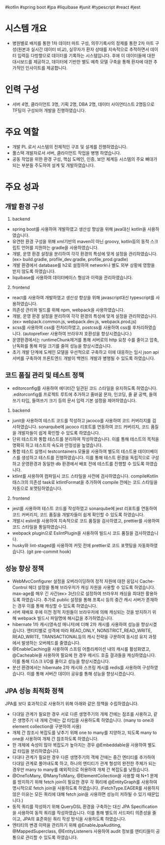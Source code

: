 #kotlin #spring boot #jpa #liquibase #junit #typescript #react #jest

# 시스템 개요
- 병원별로 배치를 통한 1차 데이터 마트 구성, 의무기록사의 정제를 통한 2차 마트 구성(원본과 실시간 데이터 비교), 실무자가 환자 상태를 지속적으로 추적하면서 데이터 입력등 다방향으로 데이터를 기록하는 시스템입니다. 후에 이 데이터들에 대한 대시보드를 제공하고, 데이터에 기반한 별도 예측 모델 구축을 통해 환자에 대한 추가적인 인사이트를 제공합니다. 

# 인력 구성
- 서버 4명, 클라이언트 3명, 기획 2명, DBA 2명, 데이터 사이언티스트 2명등으로 TF팀이 구성되어 개발을 진행하였습니다.

# 주요 역할 
- 개발 PL 로서 시스템의 전체적인 구조 및 설계를 진행하였습니다. 
- 풀스택 개발자로서 서버, 클라이언트 작업을 병행 하였습니다. 
- 공동 작업을 위한 환경 구성, 핵심 도메인, 인증, 보안 체계등 시스템의 주요 뼈대가 되는 부분들 주도하여 설계 및 개발하였습니다.

# 주요 성과
## 개발 환경 구성
1. backend
- spring boot를 사용하여 개발하였고 생산성 향상을 위해 java대신 kotlin을 사용하였습니다.
- 유연한 환경 구성을 위해 xml기반의 maven이 아닌 groovy, kotlin등의 동적 스크립트 언어를 지원하는 gradle을 사용하였습니다.
- 개발, 운영 환경 설정을 분리하여 각각 환경의 특성에 맞게 설정을 관리하였습니다. (ex> build.gradle, profile_dev.gradle, profile_prod.gradle)
- 개발 환경에서 database를 h2로 설정하여 network나 별도 외부 상황에 영향을 받지 않도록 하였습니다.
- liquibase를 사용하여 데이터베이스 형상과 이력을 관리하였습니다.

2. frontend
- react를 사용하여 개발하였고 생산성 향상을 위해 javascript대신 typescript를 사용하였습니다.
- 의존성 관리와 빌드를 위해 npm, webpack을 사용하였습니다.
- 개발, 운영 환경 설정을 분리하여 각각 환경의 특성에 맞게 설정을 관리하였습니다. (ex> webpack.common.js, webpack.dev.js, webpack.prod.js)
- scss를 사용하여 css를 전처리하였고, postcss를 사용하여 css를 후처리하였습니다. (autoprefixer 사용하여 브라우저 호환성을 향상시켰습니다.)
- 운영환경에서는 runtimeChunk제거를 통해 서버로의 http 요청 수를 줄이고 압축, 난독화를 통해 파일 크기를 줄여 성능을 향상시켰습니다.
- 초기 개발 단계에 도메인 모델을 우선적으로 구축하고 이에 대응하는 임시 json api 서버를 구축하여 프론트엔드 개발이 백엔드 개발과 병행될 수 있도록 하였습니다.

## 코드 품질 관리 및 테스트 정책  
- editorconfig를 사용하여 에디터간 일관된 코드 스타일을 유지하도록 하였습니다. .editorconfig를 프로젝트 루트에 추가하고 줄바꿈 문자, 인코딩, 줄 끝 공백, 들여쓰기 타입, 들여쓰기 크기 등의 문서 입력 기본 설정을 제어하였습니다.

1. backend
- junit을 사용하여 테스트 코드를 작성하고 jacoco를 사용하여 코드 커버리지를 검사하였습니다. sonarqube에 jacoco 리포트를 연동하여 코드 커버리지, 코드 품질을 개발자들이 쉽게 확인할 수 있도록 하였습니다.
- 단위 테스트와 통합 테스트를 분리하여 작성하였습니다. 이를 통해 테스트의 목적을 명확히 하고 테스트의 속도와 안정성을 높였습니다.
- 통합 테스트 실행시 testcontainers 모듈을 사용하여 별도의 테스트용 데이터베이스를 생성하고 테스트를 진행하였습니다. 이를 통해 테스트 환경을 독립적으로 구성하고 운영환경과 동일한 db 환경에서 배포 전에 테스트를 진행할 수 있도록 하였습니다.
- ktlint를 사용하여 컴파일시 코드 스타일을 사전에 검사하였습니다. compileKotlin 태스크의 의존성 task로 ktlintFormat을 추가하여 compile 전에는 코드 스타일을 자동으로 포맷팅하였습니다.

2. frontend
- jest를 사용하여 테스트 코드를 작성하였고 sonarqube에 jest 리포트를 연동하여 코드 커버리지, 코드 품질을 개발자들이 쉽게 확인할 수 있도록 하였습니다.
- 개발시 eslint을 사용하여 지속적으로 코드 품질을 검사하였고, prettier를 사용하여 코드 스타일을 통일하였습니다.
- webpack plugin으로 EslintPlugin을 사용하여 빌드시 코드 품질을 검사하였습니다.
- husky와 lint-staged를 사용하여 커밋 전에 prettier로 코드 포맷팅을 자동화하였습니다. (git pre-commit hook)

## 성능 향상 정책
- WebMvcConfigurer 설정을 오버라이딩하여 정적 자원에 대한 응답시 Cache-Control 헤더 설정을 통해 브라우저가 캐싱 자원을 사용할 수 있도록 하였습니다. max-age를 매우 긴 사간(ex> 3년)으로 설정하여 브라우저 캐싱을 최대한 활용하도록 하였습니다. 추가로 public 설정을 통해 프록시 등의 중간 캐시 서버가 존재하는 경우 이를 통해 캐싱할 수 있도록 하였습니다.
- 서버 재배포 후에 이전 정적 자원들이 브라우저에 의해 캐싱되는 것을 방지하기 위해 webpack 빌드시 파일명에 해시값을 추가하였습니다.
- hibernate 1차 캐시(영속성 매니저)에 더해 2차 캐시를 사용하여 성능을 향상시켰습니다. 엔티티별로 성격에 따라 READ_ONLY, NONSTRICT_READ_WRITE, READ_WRITE, TRANSACTIONAL등의 캐시 전략을 구분하여 동시성 유지 과정에서 발생하는 오버헤드를 줄였습니다.
- @EnableCaching을 사용하여 스프링 어플리케이션 내의 캐시를 활성화였고, @Cacheable을 사용하여 필요에 한 경우 메서드 호출 결과들을 캐싱하였습니다. 이를 통해 디스크 I/O를 줄이고 성능을 향상시켰습니다.
- 분산 환경에서는 hibernate 2차 캐시와 스프링 캐시를 redis를 사용하여 구성하였습니다. 이를 통해 서버간 데이터 공유를 통해 성능을 향상시켰습니다.

## JPA 성능 최적화 정책
JPA를 보다 효과적으로 사용하기 위해 아래와 같은 정책을 수립하였습니다.

- 다대일 관계가 필요한 경우 서로 다른 생명주기의 개체 간에는 참조를 사용하고, 같은 생명주기 내 개체 간에는 값 타입을 사용하도록 하였습니다. (many to one과 element collection을 구분하여 사용)
- 개체 간 참조시 복잡도를 낮추기 위해 one to many를 지양하고, 되도록 many to one을 사용하여 개체 간 참조하도록 하였습니다.
- 한 개체에 속성이 많아 복잡도가 높아지는 경우 @Embeddable을 사용하여 별도 값 타입을 분리하였습니다.
- 다대다 관계가 필요한 경우 다른 생명주기의 객체 간에는 중간 엔티티를 추가하여 다대일 관계로 풀어내도록 하고, 하나의 엔티티가 관계 형성의 완전한 주체가 되는 경우만 many to many를 예외적으로 허용하여 개체 간 복잡도를 낮췄습니다.
- @OneToMany, @ManyToMany, @ElementCollection을 사용할 때 N+1 문제를 방지하기 위해  fetch join이 필요한 경우 각 쿼리에 @EntityGraph를 사용하여 명시적으로 fetch join을 사용하도록 하였습니다. (FetchType.EAGER를 사용하지 않은 이유는 모든 쿼리에 대해 fetch join을 사용하면 성능이 저하될 수 있기 때문입니다.)
- 동적 쿼리를 작성하기 위해 QueryDSL 환경을 구축하는 대신 JPA Specification을 사용하여 동적 쿼리를 작성하였습니다. 이를 통해 별도의 서드파티 의존성을 줄이고, JPA의 표준화된 쿼리 작성 방식을 사용하도록 하였습니다.
- 엔티티의 변경 이력을 관리하기 위해 @EnableJpaAuditing, @MappedSuperclass, @EntityListeners 사용하여 audit 정보를 엔티티들이 공통으로 관리할 수 있도록 하였습니다.